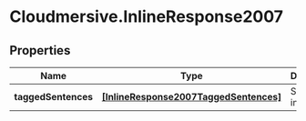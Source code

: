 # Cloudmersive.InlineResponse2007

## Properties
Name | Type | Description | Notes
------------ | ------------- | ------------- | -------------
**taggedSentences** | [**[InlineResponse2007TaggedSentences]**](InlineResponse2007TaggedSentences.md) | Sentences in the string | [optional] 


